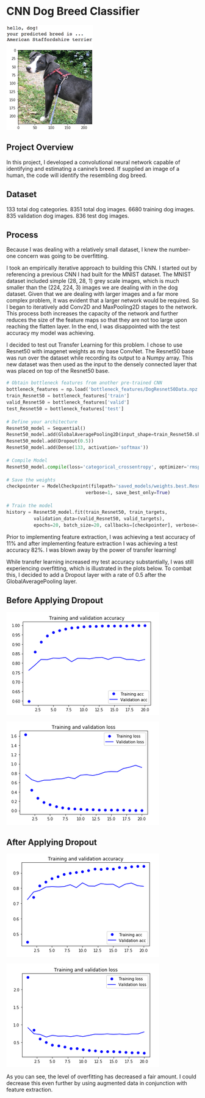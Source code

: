 # CNN Dog Breed Classifier

![Sample Output](./images/sample_dog_output.png)

## Project Overview
In this project, I developed a convolutional neural network capable of identifying and estimating a canine’s breed. If supplied an image of a human, the code will identify the resembling dog breed.

## Dataset
133 total dog categories.
8351 total dog images.
6680 training dog images.
835 validation dog images.
836 test dog images.

## Process
Because I was dealing with a relatively small dataset, I knew the number-one concern was going to be overfitting.

I took an empirically iterative approach to building this CNN. I started out by referencing a previous CNN I had built for the MNIST dataset. The MNIST dataset included simple (28, 28, 1) grey scale images, which is much smaller than the (224, 224, 3) images we are dealing with in the dog dataset. Given that we are dealing with larger images and a far more complex problem, it was evident that a larger network would be required. So I began to iteratively add Conv2D and MaxPooling2D stages to the network. This process both increases the capacity of the network and further reduces the size of the feature maps so that they are not too large upon reaching the flatten layer. In the end, I was disappointed with the test accuracy my model was achieving.

I decided to test out Transfer Learning for this problem. I chose to use Resnet50 with imagenet weights as my base ConvNet. The Resnet50 base was run over the dataset while recording its output to a Numpy array. This new dataset was then used as the input to the densely connected layer that was placed on top of the Resnet50 base.

```python
# Obtain bottleneck features from another pre-trained CNN
bottleneck_features = np.load('bottleneck_features/DogResnet50Data.npz')
train_Resnet50 = bottleneck_features['train']
valid_Resnet50 = bottleneck_features['valid']
test_Resnet50 = bottleneck_features['test']

# Define your architecture
Resnet50_model = Sequential()
Resnet50_model.add(GlobalAveragePooling2D(input_shape=train_Resnet50.shape[1:]))
Resnet50_model.add(Dropout(0.5))
Resnet50_model.add(Dense(133, activation='softmax'))

# Compile Model
Resnet50_model.compile(loss='categorical_crossentropy', optimizer='rmsprop', metrics=['accuracy'])

# Save the weights
checkpointer = ModelCheckpoint(filepath='saved_models/weights.best.Resnet50.hdf5',
                             verbose=1, save_best_only=True)

# Train the model
history = Resnet50_model.fit(train_Resnet50, train_targets, 
          validation_data=(valid_Resnet50, valid_targets),
          epochs=20, batch_size=20, callbacks=[checkpointer], verbose=1)
```

Prior to implementing feature extraction, I was achieving a test accuracy of 11% and after implementing feature extraction I was achieving a test accuracy 82%. I was blown away by the power of transfer learning!

While transfer learning increased my test accuracy substantially, I was still experiencing overfitting, which is illustrated in the plots below. To combat this, I decided to add a Dropout layer with a rate of 0.5 after the GlobalAveragePooling layer.

## Before Applying Dropout

![overfit acc](./images/overfit-acc.png)


![overfit loss](./images/overfit-loss.png)

## After Applying Dropout

![dropout acc](./images/dropout-acc.png)

![dropout loss](./images/dropout-loss.png)

As you can see, the level of overfitting has decreased a fair amount. I could decrease this even further by using augmented data in conjunction with feature extraction.
